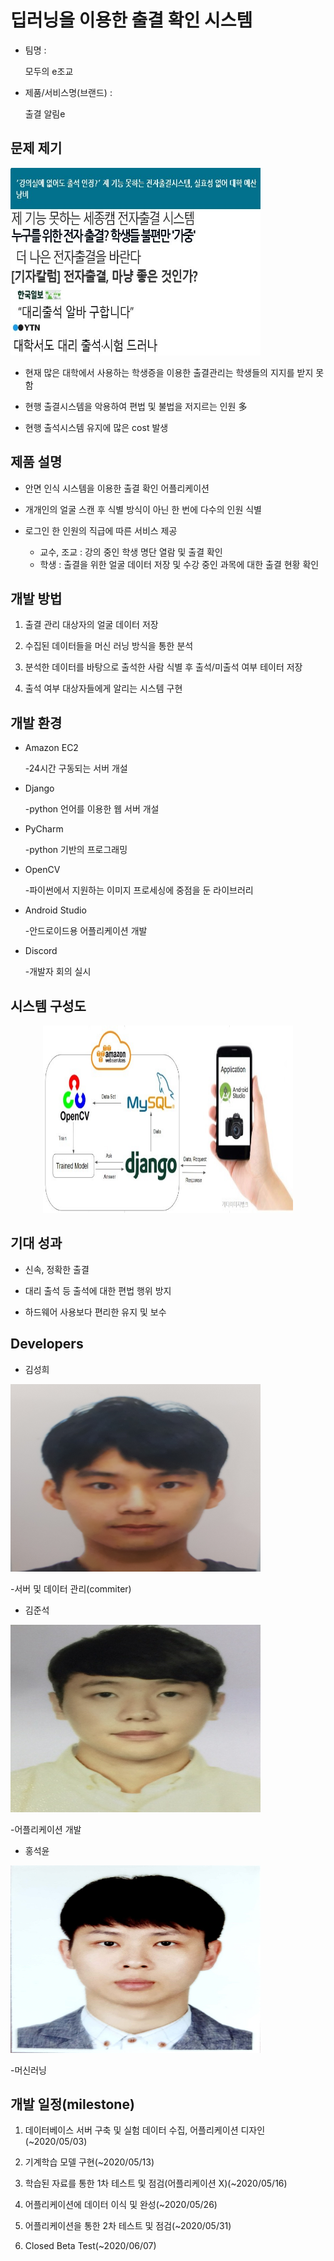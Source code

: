 # 딥러닝을 이용한 출결 확인 시스템 

* 팀명 : 
 
    모두의 e조교
* 제품/서비스명(브랜드) :

    출결 알림e

## 문제 제기 
<p align="left"><img src="https://github.com/95kim2/project_e_Assistant/blob/master/image/nowproblem.jpg" width="400" height="300"></p>

* 현재 많은 대학에서 사용하는 학생증을 이용한 출결관리는 학생들의 지지를 받지 못함 

* 현행 출결시스템을 악용하여 편법 및 불법을 저지르는 인원 多

* 현행 출석시스템 유지에 많은 cost 발생 

## 제품 설명
* 안면 인식 시스템을 이용한 출결 확인 어플리케이션

* 개개인의 얼굴 스캔 후 식별 방식이 아닌 한 번에 다수의 인원 식별 

* 로그인 한 인원의 직급에 따른 서비스 제공
    - 교수, 조교 : 강의 중인 학생 명단 열람 및 출결 확인
    - 학생 : 출결을 위한 얼굴 데이터 저장 및 수강 중인 과목에 대한 출결 현황 확인

## 개발 방법 
1. 출결 관리 대상자의 얼굴 데이터 저장

2. 수집된 데이터들을 머신 러닝 방식을 통한 분석

3. 분석한 데이터를 바탕으로 출석한 사람 식별 후 출석/미출석 여부 테이터 저장  

4. 출석 여부 대상자들에게 알리는 시스템 구현 

## 개발 환경  
* Amazon EC2

    -24시간 구동되는 서버 개설
* Django 

    -python 언어를 이용한 웹 서버 개설

* PyCharm 

    -python 기반의 프로그래밍

* OpenCV

    -파이썬에서 지원하는 이미지 프로세싱에 중점을 둔 라이브러리

* Android Studio

    -안드로이드용 어플리케이션 개발 
* Discord

    -개발자 회의 실시 

## 시스템 구성도
<p align="center"><img src="https://github.com/95kim2/project_e_Assistant/blob/master/image/system.jpg" width="400" height="300"></p>

## 기대 성과
* 신속, 정확한 출결 

* 대리 출석 등 출석에 대한 편법 행위 방지

* 하드웨어 사용보다 편리한 유지 및 보수 
## Developers
* 김성희 

<p align="left"><img src="https://github.com/95kim2/project_e_Assistant/blob/master/image/kim_sung_hee.jpg" width="400" height="300"></p>

-서버 및 데이터 관리(commiter)

* 김준석
<p align="left"><img src="https://github.com/95kim2/project_e_Assistant/blob/master/image/kim_jun_seok.jpg" width="400" height="300"></p>
-어플리케이션 개발

* 홍석윤
<p align="left"><img src="https://github.com/95kim2/project_e_Assistant/blob/master/image/hong_seok_yoon.jpg" width="400" height="300"></p>
-머신러닝 

## 개발 일정(milestone)

1. 데이터베이스 서버 구축 및 실험 데이터 수집, 어플리케이션 디자인 (~2020/05/03)

2. 기계학습 모델 구현(~2020/05/13) 

3. 학습된 자료를 통한 1차 테스트 및 점검(어플리케이션 X)(~2020/05/16) 

4. 어플리케이션에 데이터 이식 및 완성(~2020/05/26)

5. 어플리케이션을 통한 2차 테스트 및 점검(~2020/05/31)

6. Closed Beta Test(~2020/06/07)





